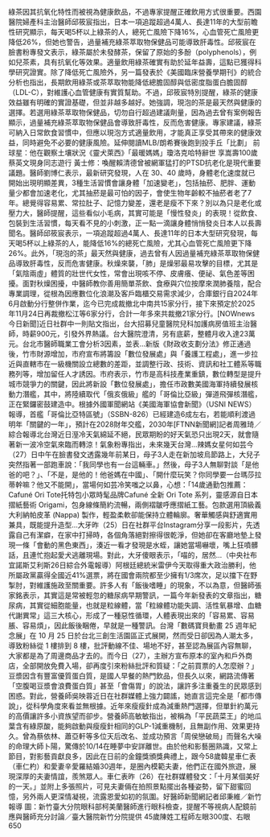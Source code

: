 綠茶因其抗氧化特性而被視為健康飲品，不過專家提醒正確飲用方式很重要。西園醫院婦產科主治醫師邱筱宸指出，日本一項追蹤超過4萬人、長達11年的大型前瞻性研究顯示，每天喝5杯以上綠茶的人，總死亡風險下降16%，心血管死亡風險更降低26%，但她也警告，過量補充綠茶萃取物保健品可能導致肝毒性。邱筱宸在臉書粉專發文表示，綠茶屬於未發酵茶，保留了原始的多酚（polyphenols），例如兒茶素，具有抗氧化等效果。適量飲用綠茶確實有助於延年益壽，這點已獲得科學研究證實。除了降低死亡風險外，另一篇發表於《美國臨床營養學期刊》的統合分析也指出，長期飲用綠茶或茶萃取物能降低總膽固醇與低密度脂蛋白膽固醇（LDL-C），對維護心血管健康有實質幫助。不過，邱筱宸特別提醒，綠茶的健康效益雖有明確的實證基礎，但並非越多越好。她強調，現泡的茶是最天然與健康的選擇。若選用綠茶萃取物保健品，切勿自行超過建議劑量，因為過去曾有案例報告顯示，過量補充綠茶萃取物保健品會導致肝毒性，反而危害健康。專家建議，綠茶可納入日常飲食習慣中，但應以現泡方式適量飲用，才能真正享受其帶來的健康效益，同時避免不必要的健康風險。延伸閱讀MLB/朗希賽後跑到投手丘「比劃」 前球星：他在觀察土壤狀況《靈犬萊西》「最暖媽媽」瓊洛克哈特辭世 享嵩壽100歲蔡英文現身同志遊行 黃士修：喚醒賴清德曾被網軍猛打的PTSD抗老化是現代重要議題。醫師劉博仁表示，最新研究發現，人在 30、40 歲時，身體老化速度就已開始出現明顯差異，3種生活習慣會讓身體「加速變老」，包括抽菸、肥胖、運動量少都會加速老化，尤其抽菸是最可怕的因子，會使生物年齡較不抽菸者老了7年。總覺得容易累、常拉肚子、記憶力變差，還老是瘦不下來？別以為只是老化或壓力大，醫師提醒，這些看似小毛病，其實可能是「慢性發炎」的表現！從飲食、包裝到生活習慣，每天看不見的小刺激，正一點一滴讓身體悄悄發炎日本人以長壽聞名。醫師邱筱宸表示，一項追蹤超過4萬人、長達11年的日本大型研究發現，每天喝5杯以上綠茶的人，能降低16%的總死亡風險，尤其心血管死亡風險更下降26%。此外，「現泡的茶」最天然與健康，過去曾有人因過量補充綠茶萃取物保健品導致肝毒性，反而危害健康。秋燥來襲，「肺」是燥邪最易攻擊的目標，尤其是「氣陰兩虛」體質的壯世代女性，常會出現咳不停、皮膚癢、便祕、氣色差等困擾。面對秋燥困擾，中醫師教你善用簡單茶飲、食療與穴位按摩來潤肺養陰，配合專業調理，從根為因應數位化浪潮及客戶臨櫃交易需求減少，合庫銀行自2024年6月啟動分行整併作業，迄今已完成裁撤北中南共15家分行，接下來預定於2025年11月24日再裁撤松江等6家分行，合計一年多來共裁撤21家分行。[NOWnews今日新聞]近日社群中一則貼文指出，台大招募兒童醫院兒科加護病房值班主治醫師，時薪900元，引發外界熱議。台大醫院澄清，另有底薪，整體月收入達23萬元。台北市醫師職業工會分析3因素，並表...新版《財政收支劃分法》修正通過後，竹市財源增加，市府宣布將籌設「數位發展處」與「養護工程處」，進一步拉近與直轄市在一級機關設立總數的差距，並調整行政、技術、資訊和社工體系等職務列等，增加留任人才誘因。市府表示，竹市是高科技產業重鎮，數位轉型是提升城市競爭力的關鍵，因此將新設「數位發展處」，擔任市政數美國海軍持續發展核動力潛艦，其中，將陸續取代「俄亥俄級」艦的「哥倫比亞級」彈道飛彈核潛艦，正在緊鑼密鼓建造中。根據外國軍聞網站《美國海軍協會新聞》（USNI NEWS）報導，首艦「哥倫比亞特區號」（SSBN-826）已經建造6成左右，若能順利渡過明年「關鍵的一年」，預計在2028財年交艦，2030年[FTNN新聞網]記者周雅琦／綜合報導北台灣近日溼冷天氣綿延不絕，民眾期盼的好天氣恐只出現2天，就會隨著新一波冷空氣來臨而轉涼！氣象粉專指出，未來幾天台灣...辣媽女星何如芸今（27）日中午在臉書發文透露幾年前某日，母子3人走在新加坡烏節路上，大兒子突然指著一部跑車說：「我同學也有一台這輛車。」然後，母子3人無聊對談「是他爸的吧？」、「不是，是他的！他爸媽在中國」、「開什麼玩笑？你同學要一台瑪莎拉蒂幹嘛？他又不能開」，當場何如芸冷笑嗤之以鼻，心想：「14歲通勤包推薦：Cafuné Ori Tote托特包小眾時髦品牌Cafuné 全新 Ori Tote 系列，靈感源自日本摺紙藝術 Origami，包身線條簡約流暢，兩側褶皺呼應摺紙工藝。包款選用頂級義大利納帕皮革 (Nappa) 製作，輕盈柔軟卻能保持立體輪廓。奢華觸感與舒適實用兼具，既能提升造型...大牙昨（25）日在社群平台Instagram分享一段影片，先透露自己有潔癖，在家中打掃時，各個角落絕對擦得很乾淨，但她卻在客廳地墊上發現一條「會動的黑色東西」，湊近一看才發現是水蛭，讓她當場嚇壞，嘴上狂噴髒話，且連忙抱起愛犬逃離現場。對此，大牙傻眼表示，「喵的，居然...（中央社布宜諾斯艾利斯26日綜合外電報導）阿根廷總統米雷伊今天取得重大政治勝利，他所屬政黨贏得全國近41%選票，將在國會兩院都至少擁有1/3席次，足以擋下在野掣肘，對維護施政至關重要。許多人有「飯後嗜睡」的現象，不以為意，但醫師張家銘表示，其實這是常被輕忽的糖尿病早期警訊，一篇今年新發表的文章指出，糖尿病，其實從細胞能量，也就是粒線體，當「粒線體功能失調、活性氧暴增、血糖代謝異常」這三大核心，形成了一種惡性循環，人體表現出來的「容易累、容易脹、容易煩」，因此飯後睏倦，早就是一種警訊。台灣「數碼寶貝動畫 25 週年紀念展」在 10 月 25 日於台北三創生活園區正式展開，然而受日卻因為人潮太多，導致粉絲從 1 樓排到 8 樓，批評動線不佳、場地不好，甚至認為展區內容無聊，大家都是為了周邊商品才去的。而今日（27），主辦方宣布原本的室內和戶外商店，全部開放免費入場，卻再度引來粉絲批評和質疑：「之前買票的人怎麼辦？」豆漿因含有豐富優質蛋白質，是國人早餐的熱門飲品，但長久以來，網路流傳著「空腹喝豆漿會浪費蛋白質」甚至「會傷胃」的說法，讓許多注重養生的民眾感到困惑。對此，營養師吳映蓉近日在社群媒體上強力闢謠，她直言這完全是「都市傳說」，從科學角度來看並無根據。近年來瘦瘦針成為減重熱門選擇，但單針約萬元的高價讓許多小資族望而卻步。營養師高敏敏指出，被稱為「平民蔬菜王」的地瓜葉含有綠原酸，能夠啟動與瘦瘦針相同的GLP-1減重機制，且無副作用、效果更持久。曾為蔡依林、蕭亞軒等多位天后改名、並成功預言「周侯戀破局」而聲名大噪的命理大師卜陽，驚傳於10/14在睡夢中安詳離世。由於他和影藝圈熟識，又常上節目，對影藝貢獻良多，因此在日前的金鐘獎頒獎典禮上，跟今58歲韓星車仁表（車仁杓）和愛妻辛愛羅結婚30週年，是圈內模範夫妻，他們正在國外旅遊，展現深厚的夫妻情誼，羨煞眾人。車仁表昨（26）在社群媒體發文：「十月某個美好的一天。」並附上多張照片，可見夫妻倆在拍照景點擺出各種姿勢，留下甜蜜回憶，另外兩人更深情凝視，流露恩愛如初的氛圍。好醫師新聞網記者邱秉維／新竹報導 圖：新竹臺大分院眼科部柯美蘭醫師進行眼科檢查，提醒不等視病人配鏡前應與醫師充分討論／臺大醫院新竹分院提供 45歲陳姓工程師左眼300度、右眼650